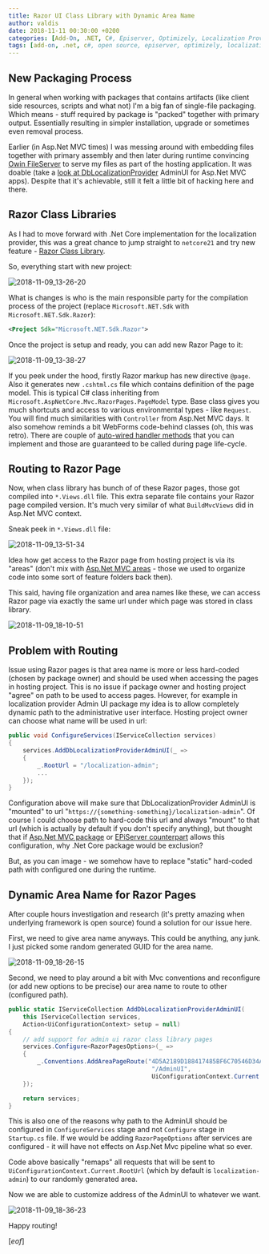 ```yaml
---
title: Razor UI Class Library with Dynamic Area Name
author: valdis
date: 2018-11-11 00:30:00 +0200
categories: [Add-On, .NET, C#, Episerver, Optimizely, Localization Provider, ASP.NET]
tags: [add-on, .net, c#, open source, episerver, optimizely, localization, asp.net]
---
```


## New Packaging Process

In general when working with packages that contains artifacts (like client side resources, scripts and what not) I'm a big fan of single-file packaging. Which means - stuff required by package is "packed" together with primary output. Essentially resulting in simpler installation, upgrade or sometimes even removal process.

Earlier (in Asp.Net MVC times) I was messing around with embedding files together with primary assembly and then later during runtime convincing [Owin FileServer](https://www.nuget.org/packages/Microsoft.Owin.StaticFiles/) to serve my files as part of the hosting application. It was doable (take a [look at DbLocalizationProvider](https://github.com/valdisiljuconoks/localization-provider-aspnet/blob/master/src/DbLocalizationProvider.AdminUI/AppBuilderExtensions.cs#L18) AdminUI for Asp.Net MVC apps). Despite that it's achievable, still it felt a little bit of hacking here and there.

## Razor Class Libraries

As I had to move forward with .Net Core implementation for the localization provider, this was a great chance to jump straight to `netcore21` and try new feature - [Razor Class Library](https://docs.microsoft.com/en-us/aspnet/core/razor-pages/ui-class?view=aspnetcore-2.1&tabs=visual-studio).

So, everything start with new project:

![2018-11-09_13-26-20](/assets/img/2018/11/2018-11-09_13-26-20.png)

What is changes is who is the main responsible party for the compilation process of the project (replace `Microsoft.NET.Sdk` with `Microsoft.NET.Sdk.Razor`):

```xml
<Project Sdk="Microsoft.NET.Sdk.Razor">
```

Once the project is setup and ready, you can add new Razor Page to it:

![2018-11-09_13-38-27](/assets/img/2018/11/2018-11-09_13-38-27.png)

If you peek under the hood, firstly Razor markup has new directive `@page`.
Also it generates new `.cshtml.cs` file which contains definition of the page model. This is typical C# class inheriting from `Microsoft.AspNetCore.Mvc.RazorPages.PageModel` type. Base class gives you much shortcuts and access to various environmental types - like `Request`. You will find much similarities with `Controller` from Asp.Net MVC days. It also somehow reminds a bit WebForms code-behind classes (oh, this was retro). There are couple of [auto-wired handler methods](https://docs.microsoft.com/en-us/aspnet/core/razor-pages/?view=aspnetcore-2.1&tabs=visual-studio#writing-a-basic-form) that you can implement and those are guaranteed to be called during page life-cycle.

## Routing to Razor Page

Now, when class library has bunch of of these Razor pages, those got compiled into `*.Views.dll` file. This extra separate file contains your Razor page compiled version. It's much very similar of what `BuildMvcViews` did in Asp.Net MVC context.

Sneak peek in `*.Views.dll` file:

![2018-11-09_13-51-34](/assets/img/2018/11/2018-11-09_13-51-34.png)

Idea how get access to the Razor page from hosting project is via its "areas" (don't mix with [Asp.Net MVC areas](https://docs.microsoft.com/en-us/aspnet/mvc/videos/mvc-2/how-do-i/aspnet-mvc-2-areas) - those we used to organize code into some sort of feature folders back then).

This said, having file organization and area names like these, we can access Razor page via exactly the same url under which page was stored in class library.

![2018-11-09_18-10-51](/assets/img/2018/11/2018-11-09_18-10-51.png)

## Problem with Routing

Issue using Razor pages is that area name is more or less hard-coded (chosen by package owner) and should be used when accessing the pages in hosting project. This is no issue if package owner and hosting project "agree" on path to be used to access pages.
However, for example in localization provider Admin UI package my idea is to allow completely dynamic path to the administrative user interface. Hosting project owner can choose what name will be used in url:

```csharp
public void ConfigureServices(IServiceCollection services)
{
    services.AddDbLocalizationProviderAdminUI(_ =>
    {
        _.RootUrl = "/localization-admin";
        ...
    });
}
```

Configuration above will make sure that DbLocalizationProvider AdminUI is "mounted" to url "`https://{something-something}/localization-admin`". Of course I could choose path to hard-code this url and always "mount" to that url (which is actually by default if you don't specify anything), but thought that if [Asp.Net MVC package](https://www.nuget.org/packages/LocalizationProvider.AdminUI/) or [EPiServer counterpart](https://nuget.episerver.com/package/?id=DbLocalizationProvider.AdminUI.EPiServer) allows this configuration, why .Net Core package would be exclusion?

But, as you can image - we somehow have to replace "static" hard-coded path with configured one during the runtime.

## Dynamic Area Name for Razor Pages

After couple hours investigation and research (it's pretty amazing when underlying framework is open source) found a solution for our issue here.

First, we need to give area name anyways. This could be anything, any junk. I just picked some random generated GUID for the area name.

![2018-11-09_18-26-15](/assets/img/2018/11/2018-11-09_18-26-15.png)

Second, we need to play around a bit with Mvc conventions and reconfigure (or add new options to be precise) our area name to route to other (configured path).

```csharp
public static IServiceCollection AddDbLocalizationProviderAdminUI(
    this IServiceCollection services,
    Action<UiConfigurationContext> setup = null)
{
    // add support for admin ui razor class library pages
    services.Configure<RazorPagesOptions>(_ =>
    {
        _.Conventions.AddAreaPageRoute("4D5A2189D188417485BF6C70546D34A1",
                                        "/AdminUI",
                                        UiConfigurationContext.Current.RootUrl);
    });

    return services;
}
```

This is also one of the reasons why path to the AdminUI should be configured in `ConfigureServices` stage and not `Configure` stage in `Startup.cs` file. If we would be adding `RazorPageOptions` after services are configured - it will have not effects on Asp.Net Mvc pipeline what so ever.

Code above basically "remaps" all requests that will be sent to `UiConfigurationContext.Current.RootUrl` (which by default is `localization-admin`) to our randomly generated area.

Now we are able to customize address of the AdminUI to whatever we want.

![2018-11-09_18-36-23](/assets/img/2018/11/2018-11-09_18-36-23.png)

Happy routing!

[*eof*]
